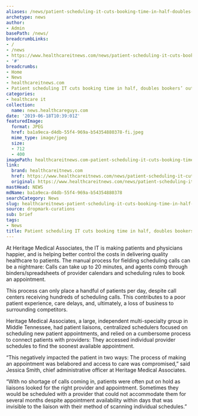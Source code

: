 ```yaml
---
aliases: /news/patient-scheduling-it-cuts-booking-time-in-half-doubles-bookers-output
archetype: news
author:
- Admin
basePath: /news/
breadcrumbLinks:
- /
- /news
- https://www.healthcareitnews.com/news/patient-scheduling-it-cuts-booking-time-half-doubles-bookers-output
- '#'
breadcrumbs:
- Home
- News
- healthcareitnews.com
- Patient scheduling IT cuts booking time in half, doubles bookers’ output
categories:
- healthcare it
collection:
  name: news.healthcareguys.com
date: '2019-06-18T10:39:01Z'
featuredImage:
  format: JPEG
  href: ba1a9eca-d4db-55f4-969a-b54354880378-fi.jpeg
  mime_type: image/jpeg
  size:
  - 712
  - 400
imagePath: healthcareitnews.com-patient-scheduling-it-cuts-booking-time-in-half-doubles-bookers-output
link:
  brand: healthcareitnews.com
  href: https://www.healthcareitnews.com/news/patient-scheduling-it-cuts-booking-time-half-doubles-bookers-output
  original: https://www.healthcareitnews.com/news/patient-scheduling-it-cuts-booking-time-half-doubles-bookers-output
mastHead: NEWS
mdName: ba1a9eca-d4db-55f4-969a-b54354880378
searchCategory: News
slug: healthcareitnews-patient-scheduling-it-cuts-booking-time-in-half-doubles-bookers-output
source: dropmark-curations
sub: brief
tags:
- News
title: Patient scheduling IT cuts booking time in half, doubles bookers’ output
---
```


At Heritage Medical Associates, the IT is making patients and physicians happier, and is helping better control the costs in delivering quality healthcare to patients. The manual process for fielding scheduling calls can be a nightmare: Calls can take up to 20 minutes, and agents comb through binders/spreadsheets of provider calendars and scheduling rules to book an appointment.

This process can only place a handful of patients per day, despite call centers receiving hundreds of scheduling calls. This contributes to a poor patient experience, care delays, and, ultimately, a loss of business to surrounding competitors.

Heritage Medical Associates, a large, independent multi-specialty group in Middle Tennessee, had patient liaisons, centralized schedulers focused on scheduling new patient appointments, and relied on a cumbersome process to connect patients with providers: They accessed individual provider schedules to find the soonest available appointment.

“This negatively impacted the patient in two ways: The process of making an appointment was belabored and access to care was compromised,” said Jessica Smith, chief administrative officer at Heritage Medical Associates.

“With no shortage of calls coming in, patients were often put on hold as liaisons looked for the right provider and appointment. Sometimes they would be scheduled with a provider that could not accommodate them for several months despite appointment availability within days that was invisible to the liaison with their method of scanning individual schedules.”